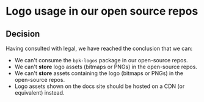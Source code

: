# Logo usage in our open source repos

## Decision
Having consulted with legal, we have reached the conclusion that we can:
 - We can't consume the `bpk-logos` package in our open-source repos.
 - We can't **store** logo assets (bitmaps or PNGs) in the open-source repos.
 - We can't **store** assets containing the logo (bitmaps or PNGs) in the open-source repos.
 - Logo assets shown on the docs site should be hosted on a CDN (or equivalent) instead.
